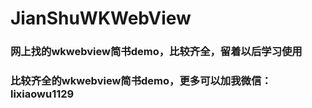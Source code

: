 # JianShuWKWebView
### 网上找的wkwebview简书demo，比较齐全，留着以后学习使用

### 比较齐全的wkwebview简书demo，更多可以加我微信：lixiaowu1129
